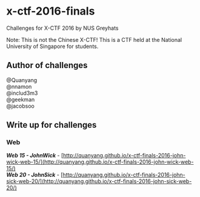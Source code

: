 # x-ctf-2016-finals
Challenges for X-CTF 2016 by NUS Greyhats

Note: This is not the Chinese X-CTF! This is a CTF held at the National University of Singapore for students.

## Author of challenges
@Quanyang  
@nnamon  
@includ3m3  
@geekman  
@jacobsoo  

## Write up for challenges
### Web
***Web 15 - JohnWick*** - [http://quanyang.github.io/x-ctf-finals-2016-john-wick-web-15/](http://quanyang.github.io/x-ctf-finals-2016-john-wick-web-15/)  
***Web 20 - JohnSick*** - [http://quanyang.github.io/x-ctf-finals-2016-john-sick-web-20/](http://quanyang.github.io/x-ctf-finals-2016-john-sick-web-20/)
